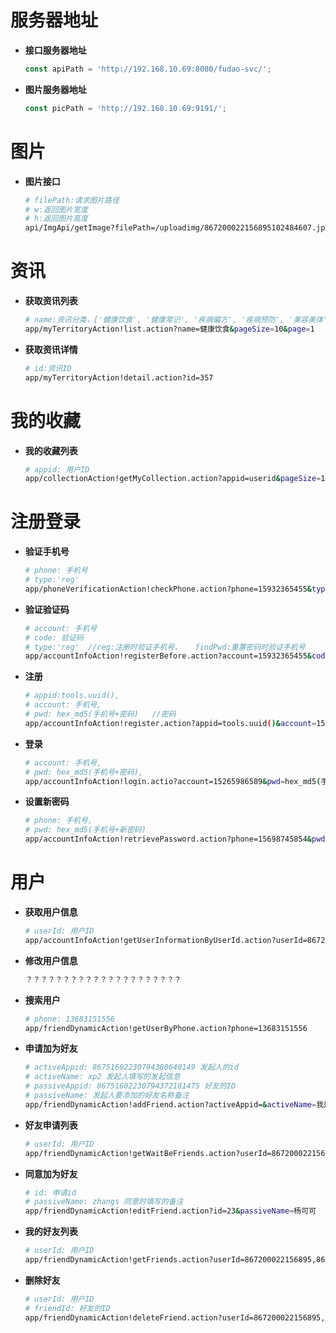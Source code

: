 服务器地址
======

- **接口服务器地址**
  ```js
  const apiPath = 'http://192.168.10.69:8080/fudao-svc/';
  ```

- **图片服务器地址**
  ```js
  const picPath = 'http://192.168.10.69:9191/';
  ```

图片
======

- **图片接口**

  ```bash
  # filePath:请求图片路径
  # w:返回图片宽度
  # h:返回图片高度
  api/ImgApi/getImage?filePath=/uploadimg/867200022156895102484607.jpeg&w=0&h=0
  ```

资讯
======

- **获取资讯列表**

  ```bash
  # name:资讯分类，['健康饮食', '健康常识', '疾病偏方', '疾病预防', '美容美体', '养生方法']
  app/myTerritoryAction!list.action?name=健康饮食&pageSize=10&page=1
  ```

- **获取资讯详情**

  ```bash
  # id:资讯ID
  app/myTerritoryAction!detail.action?id=357
  ```

我的收藏
======

- **我的收藏列表**

  ```bash
  # appid: 用户ID
  app/collectionAction!getMyCollection.action?appid=userid&pageSize=10&page=1
  ```
  
注册登录
======
- **验证手机号**
  
  ```bash
  # phone: 手机号
  # type:'reg'  
  app/phoneVerificationAction!checkPhone.action?phone=15932365455&type="reg"
  ```
  
- **验证验证码**

  ```bash
  # account: 手机号
  # code: 验证码
  # type:'reg'  //reg:注册时验证手机号，   findPwd:重置密码时验证手机号
  app/accountInfoAction!registerBefore.action?account=15932365455&code=88888&type="reg"
  ```
  
- **注册**
 
  ```bash
  # appid:tools.uuid(),  
  # account: 手机号,
  # pwd: hex_md5(手机号+密码)   //密码
  app/accountInfoAction!register.action?appid=tools.uuid()&account=15236569874&pwd=hex_md5(手机号+密码)
  ```
  
- **登录**
 
  ```bash
  # account: 手机号,
  # pwd: hex_md5(手机号+密码),
  app/accountInfoAction!login.actio?account=15265986589&pwd=hex_md5(手机号+密码)
  ```
  
- **设置新密码**
 
  ```bash
  # phone: 手机号,
  # pwd: hex_md5(手机号+新密码)
  app/accountInfoAction!retrievePassword.action?phone=15698745854&pwd=hex_md5(手机号+新密码)
  ```

用户
======

- **获取用户信息**

  ```bash
  # userId: 用户ID
  app/accountInfoAction!getUserInformationByUserId.action?userId=867200022156895,86720002215690321000493
  ```
 
- **修改用户信息**

  ```bash
  ？？？？？？？？？？？？？？？？？？？？？
  ```
  
- **搜索用户**

  ```bash
  # phone: 13683151556
  app/friendDynamicAction!getUserByPhone.action?phone=13683151556
  ```

- **申请加为好友**

  ```bash
  # activeAppid: 86751602230794380640149 发起人的id
  # activeName: xp2 发起人填写的发起信息
  # passiveAppid: 86751602230794372181475 好友的ID
  # passiveName: 发起人要添加的好友名称备注
  app/friendDynamicAction!addFriend.action?activeAppid=&activeName=我是xxx&passiveAppid=&passiveName=xxx
  ```

- **好友申请列表**

  ```bash
  # userId: 用户ID
  app/friendDynamicAction!getWaitBeFriends.action?userId=867200022156895,86720002215690321000493
  ```

  
- **同意加为好友**

  ```bash
  # id: 申请id
  # passiveName: zhangs 同意时填写的备注
  app/friendDynamicAction!editFriend.action?id=23&passiveName=杨可可
  ```

- **我的好友列表**

  ```bash
  # userId: 用户ID
  app/friendDynamicAction!getFriends.action?userId=867200022156895,86720002215690321000493
  ```
  
- **删除好友**

  ```bash
  # userId: 用户ID
  # friendId: 好友的ID
  app/friendDynamicAction!deleteFriend.action?userId=867200022156895,86720002215690321000493&friendId=
  ```
  